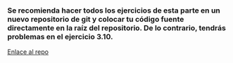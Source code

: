 ### Se recomienda hacer todos los ejercicios de esta parte en un nuevo repositorio de git y colocar tu código fuente directamente en la raíz del repositorio. De lo contrario, tendrás problemas en el ejercicio 3.10.

[Enlace al repo](https://github.com/mati-fernandez/backend-phonebook-part3-full-stack-open)
